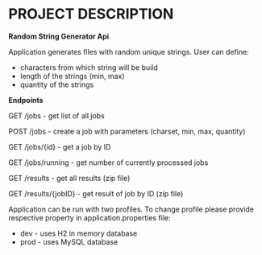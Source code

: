 # PROJECT DESCRIPTION

**Random String Generator Api**

Application generates files with random unique strings. User can define:
- characters from which string will be build
- length of the strings (min, max)
- quantity of the strings

**Endpoints**

GET /jobs - get list of all jobs

POST /jobs - create a job with parameters (charset, min, max, quantity)

GET /jobs/{id} - get a job by ID

GET /jobs/running - get number of currently processed jobs

GET /results - get all results (zip file)

GET /results/{jobID} - get result of job by ID (zip file)

Application can be run with two profiles. To change profile please provide respective property in application.properties file:
- dev - uses H2 in memory database
- prod - uses MySQL database

